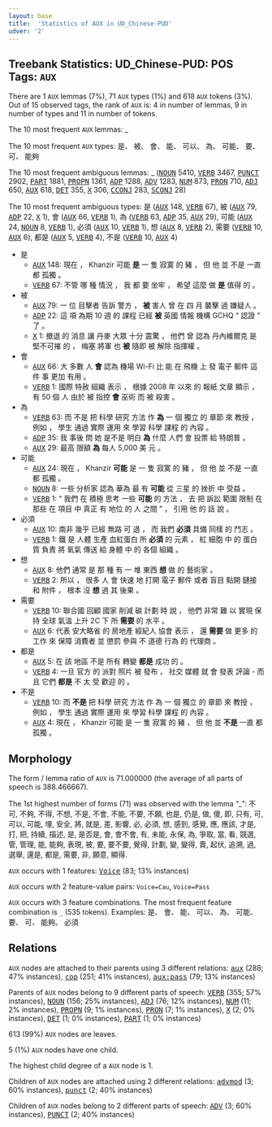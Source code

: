 ```yaml
---
layout: base
title:  'Statistics of AUX in UD_Chinese-PUD'
udver: '2'
---
```


## Treebank Statistics: UD_Chinese-PUD: POS Tags: `AUX`

There are 1 `AUX` lemmas (7%), 71 `AUX` types (1%) and 618 `AUX` tokens (3%).
Out of 15 observed tags, the rank of `AUX` is: 4 in number of lemmas, 9 in number of types and 11 in number of tokens.

The 10 most frequent `AUX` lemmas: _

The 10 most frequent `AUX` types:  是、 被、 會、 能、 可以、 為、 可能、 要、 可、 能夠

The 10 most frequent ambiguous lemmas: _ (<tt><a href="zh_pud-pos-NOUN.html">NOUN</a></tt> 5410, <tt><a href="zh_pud-pos-VERB.html">VERB</a></tt> 3467, <tt><a href="zh_pud-pos-PUNCT.html">PUNCT</a></tt> 2902, <tt><a href="zh_pud-pos-PART.html">PART</a></tt> 1881, <tt><a href="zh_pud-pos-PROPN.html">PROPN</a></tt> 1361, <tt><a href="zh_pud-pos-ADP.html">ADP</a></tt> 1288, <tt><a href="zh_pud-pos-ADV.html">ADV</a></tt> 1283, <tt><a href="zh_pud-pos-NUM.html">NUM</a></tt> 873, <tt><a href="zh_pud-pos-PRON.html">PRON</a></tt> 710, <tt><a href="zh_pud-pos-ADJ.html">ADJ</a></tt> 650, <tt><a href="zh_pud-pos-AUX.html">AUX</a></tt> 618, <tt><a href="zh_pud-pos-DET.html">DET</a></tt> 355, <tt><a href="zh_pud-pos-X.html">X</a></tt> 306, <tt><a href="zh_pud-pos-CCONJ.html">CCONJ</a></tt> 283, <tt><a href="zh_pud-pos-SCONJ.html">SCONJ</a></tt> 28)

The 10 most frequent ambiguous types:  是 (<tt><a href="zh_pud-pos-AUX.html">AUX</a></tt> 148, <tt><a href="zh_pud-pos-VERB.html">VERB</a></tt> 67), 被 (<tt><a href="zh_pud-pos-AUX.html">AUX</a></tt> 79, <tt><a href="zh_pud-pos-ADP.html">ADP</a></tt> 22, <tt><a href="zh_pud-pos-X.html">X</a></tt> 1), 會 (<tt><a href="zh_pud-pos-AUX.html">AUX</a></tt> 66, <tt><a href="zh_pud-pos-VERB.html">VERB</a></tt> 1), 為 (<tt><a href="zh_pud-pos-VERB.html">VERB</a></tt> 63, <tt><a href="zh_pud-pos-ADP.html">ADP</a></tt> 35, <tt><a href="zh_pud-pos-AUX.html">AUX</a></tt> 29), 可能 (<tt><a href="zh_pud-pos-AUX.html">AUX</a></tt> 24, <tt><a href="zh_pud-pos-NOUN.html">NOUN</a></tt> 8, <tt><a href="zh_pud-pos-VERB.html">VERB</a></tt> 1), 必須 (<tt><a href="zh_pud-pos-AUX.html">AUX</a></tt> 10, <tt><a href="zh_pud-pos-VERB.html">VERB</a></tt> 1), 想 (<tt><a href="zh_pud-pos-AUX.html">AUX</a></tt> 8, <tt><a href="zh_pud-pos-VERB.html">VERB</a></tt> 2), 需要 (<tt><a href="zh_pud-pos-VERB.html">VERB</a></tt> 10, <tt><a href="zh_pud-pos-AUX.html">AUX</a></tt> 6), 都是 (<tt><a href="zh_pud-pos-AUX.html">AUX</a></tt> 5, <tt><a href="zh_pud-pos-VERB.html">VERB</a></tt> 4), 不是 (<tt><a href="zh_pud-pos-VERB.html">VERB</a></tt> 10, <tt><a href="zh_pud-pos-AUX.html">AUX</a></tt> 4)


* 是
  * <tt><a href="zh_pud-pos-AUX.html">AUX</a></tt> 148: 現在 ， Khanzir 可能 <b>是</b> 一 隻 寂寞 的 豬 ， 但 他 並 不是 一直 都 孤獨 。
  * <tt><a href="zh_pud-pos-VERB.html">VERB</a></tt> 67: 不管 哪 種 情況 ， 我 都 要 坐牢 ， 希望 這麼 做 <b>是</b> 值得 的 。
* 被
  * <tt><a href="zh_pud-pos-AUX.html">AUX</a></tt> 79: 一 位 目擊者 告訴 警方 ， <b>被</b> 害人 曾 在 四 月 襲擊 過 嫌疑人 。
  * <tt><a href="zh_pud-pos-ADP.html">ADP</a></tt> 22: 這 項 為期 10 週 的 課程 已經 <b>被</b> 英國 情報 機構 GCHQ “ 認證 ” 了 。
  * <tt><a href="zh_pud-pos-X.html">X</a></tt> 1: 撤退 的 消息 讓 丹麥 大眾 十分 震驚 ， 他們 曾 認為 丹內維爾克 是 堅不可摧 的 ， 梅塞 將軍 也 <b>被</b> 隨即 被 解除 指揮權 。
* 會
  * <tt><a href="zh_pud-pos-AUX.html">AUX</a></tt> 66: 大 多數 人 <b>會</b> 認為 機場 Wi-Fi 比 能 在 飛機 上 發 電子 郵件 這 件 事 更加 有用 。
  * <tt><a href="zh_pud-pos-VERB.html">VERB</a></tt> 1: 國際 特赦 組織 表示 ， 根據 2008 年 以來 的 報紙 文章 顯示 ， 有 50 個 人 由於 被 指控 <b>會</b> 巫術 而 被 殺害 。
* 為
  * <tt><a href="zh_pud-pos-VERB.html">VERB</a></tt> 63: 而 不是 把 科學 研究 方法 作 <b>為</b> 一 個 獨立 的 章節 來 教授 ， 例如 ， 學生 通過 實際 運用 來 學習 科學 課程 的 內容 。
  * <tt><a href="zh_pud-pos-ADP.html">ADP</a></tt> 35: 我 事後 問 她 是不是 明白 <b>為</b> 什麼 人們 會 投票 給 特朗普 。
  * <tt><a href="zh_pud-pos-AUX.html">AUX</a></tt> 29: 最高 限額 <b>為</b> 每人 5,000 美 元 。
* 可能
  * <tt><a href="zh_pud-pos-AUX.html">AUX</a></tt> 24: 現在 ， Khanzir <b>可能</b> 是 一 隻 寂寞 的 豬 ， 但 他 並 不是 一直 都 孤獨 。
  * <tt><a href="zh_pud-pos-NOUN.html">NOUN</a></tt> 8: 一些 分析家 認為 華為 最 有 <b>可能</b> 從 三星 的 挫折 中 受益 。
  * <tt><a href="zh_pud-pos-VERB.html">VERB</a></tt> 1: “ 我們 在 積極 思考 一些 <b>可能</b> 的 方法 ， 去 把 訴訟 範圍 限制 在 那些 在 項目 中 真正 有 地位 的 人 之間 ” ， 引用 他 的 話 說 。
* 必須
  * <tt><a href="zh_pud-pos-AUX.html">AUX</a></tt> 10: 南非 幾乎 已經 無路 可 退 ， 而 我們 <b>必須</b> 具備 同樣 的 鬥志 。
  * <tt><a href="zh_pud-pos-VERB.html">VERB</a></tt> 1: 鐵 是 人體 生產 血紅蛋白 所 <b>必須</b> 的 元素 ， 紅 細胞 中 的 蛋白質 負責 將 氧氣 傳送 給 身體 中 的 各個 組織 。
* 想
  * <tt><a href="zh_pud-pos-AUX.html">AUX</a></tt> 8: 他們 通常 是 那 種 有 一 堆 東西 <b>想</b> 做 的 藝術家 。
  * <tt><a href="zh_pud-pos-VERB.html">VERB</a></tt> 2: 所以 ， 很多 人 會 快速 地 打開 電子 郵件 或者 盲目 點開 鏈接 和 附件 ， 根本 沒 <b>想</b> 過 其 後果 。
* 需要
  * <tt><a href="zh_pud-pos-VERB.html">VERB</a></tt> 10: 聯合國 回顧 國家 削減 碳 計劃 時 說 ， 他們 非常 難 以 實現 保持 全球 氣溫 上升 2C 下 所 <b>需要</b> 的 水平 。
  * <tt><a href="zh_pud-pos-AUX.html">AUX</a></tt> 6: 代表 安大略省 的 房地產 經紀人 協會 表示 ， 還 <b>需要</b> 做 更多 的 工作 來 保障 消費者 並 懲罰 參與 不 道德 行為 的 代理商 。
* 都是
  * <tt><a href="zh_pud-pos-AUX.html">AUX</a></tt> 5: 在 該 地區 不是 所有 轉變 <b>都是</b> 成功 的 。
  * <tt><a href="zh_pud-pos-VERB.html">VERB</a></tt> 4: 一旦 官方 的 派對 照片 被 發布 ， 社交 媒體 就 會 發表 評論 - 而且 它們 <b>都是</b> 不 太 受 歡迎 的 。
* 不是
  * <tt><a href="zh_pud-pos-VERB.html">VERB</a></tt> 10: 而 <b>不是</b> 把 科學 研究 方法 作 為 一 個 獨立 的 章節 來 教授 ， 例如 ， 學生 通過 實際 運用 來 學習 科學 課程 的 內容 。
  * <tt><a href="zh_pud-pos-AUX.html">AUX</a></tt> 4: 現在 ， Khanzir 可能 是 一 隻 寂寞 的 豬 ， 但 他 並 <b>不是</b> 一直 都 孤獨 。

## Morphology

The form / lemma ratio of `AUX` is 71.000000 (the average of all parts of speech is 388.466667).

The 1st highest number of forms (71) was observed with the lemma “_”: 不可, 不夠, 不得, 不想, 不是, 不會, 不能, 不要, 不願, 也是, 仍是, 做, 傻, 即, 只有, 可, 可以, 可能, 埋, 安全, 將, 就是, 差, 影響, 必, 必須, 想, 感到, 感覺, 應, 應該, 才是, 打, 把, 持續, 描述, 是, 是否是, 會, 會不會, 有, 未能, 永保, 為, 爭取, 當, 看, 競選, 管, 管理, 能, 能夠, 表現, 被, 要, 要不要, 覺得, 計劃, 變, 變得, 賣, 起伏, 追溯, 過, 選舉, 還是, 都是, 需要, 非, 願意, 顯得.

`AUX` occurs with 1 features: <tt><a href="zh_pud-feat-Voice.html">Voice</a></tt> (83; 13% instances)

`AUX` occurs with 2 feature-value pairs: `Voice=Cau`, `Voice=Pass`

`AUX` occurs with 3 feature combinations.
The most frequent feature combination is `_` (535 tokens).
Examples: 是、 會、 能、 可以、 為、 可能、 要、 可、 能夠、 必須


## Relations

`AUX` nodes are attached to their parents using 3 different relations: <tt><a href="zh_pud-dep-aux.html">aux</a></tt> (288; 47% instances), <tt><a href="zh_pud-dep-cop.html">cop</a></tt> (251; 41% instances), <tt><a href="zh_pud-dep-aux-pass.html">aux:pass</a></tt> (79; 13% instances)

Parents of `AUX` nodes belong to 9 different parts of speech: <tt><a href="zh_pud-pos-VERB.html">VERB</a></tt> (355; 57% instances), <tt><a href="zh_pud-pos-NOUN.html">NOUN</a></tt> (156; 25% instances), <tt><a href="zh_pud-pos-ADJ.html">ADJ</a></tt> (76; 12% instances), <tt><a href="zh_pud-pos-NUM.html">NUM</a></tt> (11; 2% instances), <tt><a href="zh_pud-pos-PROPN.html">PROPN</a></tt> (9; 1% instances), <tt><a href="zh_pud-pos-PRON.html">PRON</a></tt> (7; 1% instances), <tt><a href="zh_pud-pos-X.html">X</a></tt> (2; 0% instances), <tt><a href="zh_pud-pos-DET.html">DET</a></tt> (1; 0% instances), <tt><a href="zh_pud-pos-PART.html">PART</a></tt> (1; 0% instances)

613 (99%) `AUX` nodes are leaves.

5 (1%) `AUX` nodes have one child.

The highest child degree of a `AUX` node is 1.

Children of `AUX` nodes are attached using 2 different relations: <tt><a href="zh_pud-dep-advmod.html">advmod</a></tt> (3; 60% instances), <tt><a href="zh_pud-dep-punct.html">punct</a></tt> (2; 40% instances)

Children of `AUX` nodes belong to 2 different parts of speech: <tt><a href="zh_pud-pos-ADV.html">ADV</a></tt> (3; 60% instances), <tt><a href="zh_pud-pos-PUNCT.html">PUNCT</a></tt> (2; 40% instances)


